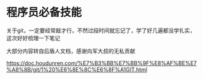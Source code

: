 # 程序员必备技能

关于git，一定要经常敲才行，不然过段时间就忘记了，学了好几遍都没学扎实，这次好好梳理一下笔记



大部分内容转自后盾人文档，感谢向军大叔的无私贡献

https://doc.houdunren.com/%E7%B3%BB%E7%BB%9F%E8%AF%BE%E7%A8%8B/git/1%20%E6%8E%8C%E6%8F%A1GIT.html
